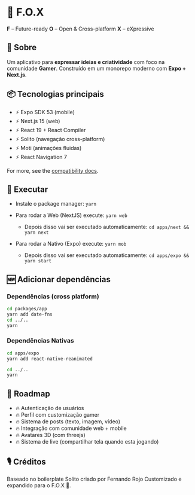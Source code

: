 # 🦊 F.O.X

**F** – Future-ready
**O** – Open & Cross-platform
**X** – eXpressive

## 🔦 Sobre

Um aplicativo para **expressar ideias e criatividade** com foco na comunidade **Gamer**.
Construído em um monorepo moderno com **Expo + Next.js**.

## 📦 Tecnologias principais

- ⚡ Expo SDK 53 (mobile)
- ⚡ Next.js 15 (web)
- ⚡ React 19 + React Compiler
- ⚡ Solito (navegação cross-platform)
- ⚡ Moti (animações fluidas)
- ⚡ React Navigation 7

For more, see the [compatibility docs](https://solito.dev/compatibility).

## 🏁 Executar

- Instale o package manager: `yarn`

- Para rodar a Web (NextJS) execute: `yarn web`
  - Depois disso vai ser executado automaticamente: `cd apps/next && yarn next`
- Para rodar a Nativo (Expo) execute: `yarn mob`
  - Depois disso vai ser executado automaticamente: `cd apps/expo && yarn start`

## 🆕 Adicionar dependências

### Dependências (cross platform)

```sh
cd packages/app
yarn add date-fns
cd ../..
yarn
```

### Dependências Nativas

```sh
cd apps/expo
yarn add react-native-reanimated

cd ../..
yarn
```

## 📌 Roadmap

- 🔥 Autenticação de usuários
- 🔥 Perfil com customização gamer
- 🔥 Sistema de posts (texto, imagem, vídeo)
- 🔥 Integração com comunidade web + mobile
- 🔥 Avatares 3D (com threejs)
- 🔥 Sistema de live (compartilhar tela quando esta jogando)

## 🎙 Créditos

Baseado no boilerplate Solito criado por Fernando Rojo
Customizado e expandido para o F.O.X 🦊.
